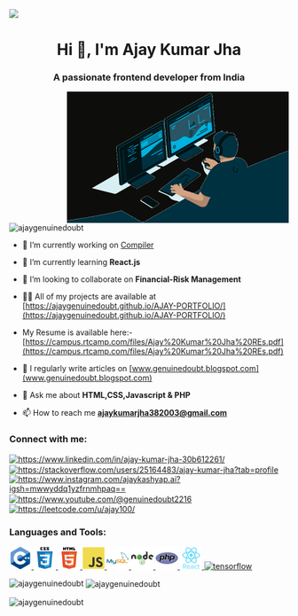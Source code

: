 <img align="top" src="https://www.pramukhdigital.com/wp-content/uploads/2018/07/New-PNC-Animated-Banners.gif">

<h1 align="center">Hi 👋, I'm Ajay Kumar Jha</h1>
<h3 align="center">A passionate frontend developer from India</h3>
<img align="right" alt="coding" width="400" src="https://raw.githubusercontent.com/Potential17/Potential17/master/user%20(2).gif">

<p align="left"> <img src="https://komarev.com/ghpvc/?username=ajaygenuinedoubt&label=Profile%20views&color=0e75b6&style=flat" alt="ajaygenuinedoubt" /> </p>

- 🔭 I’m currently working on [Compiler](https://github.com/Ajaygenuinedoubt/Compiler)

- 🌱 I’m currently learning **React.js**

- 👯 I’m looking to collaborate on **Financial-Risk Management**

- 👨‍💻 All of my projects are available at [https://ajaygenuinedoubt.github.io/AJAY-PORTFOLIO/](https://ajaygenuinedoubt.github.io/AJAY-PORTFOLIO/)
- My Resume is available here:-[https://campus.rtcamp.com/files/Ajay%20Kumar%20Jha%20REs.pdf](https://campus.rtcamp.com/files/Ajay%20Kumar%20Jha%20REs.pdf)

- 📝 I regularly write articles on [www.genuinedoubt.blogspot.com](www.genuinedoubt.blogspot.com)

- 💬 Ask me about **HTML,CSS,Javascript & PHP**

- 📫 How to reach me **ajaykumarjha382003@gmail.com**

<h3 align="left">Connect with me:</h3>
<p align="left">
<a href="https://www.linkedin.com/in/ajay-kumar-jha-30b612261/" target="blank"><img align="center" src="https://raw.githubusercontent.com/rahuldkjain/github-profile-readme-generator/master/src/images/icons/Social/linked-in-alt.svg" alt="https://www.linkedin.com/in/ajay-kumar-jha-30b612261/" height="30" width="40" /></a>
<a href="https://stackoverflow.com/users/25164483/ajay-kumar-jha" target="blank"><img align="center" src="https://raw.githubusercontent.com/rahuldkjain/github-profile-readme-generator/master/src/images/icons/Social/stack-overflow.svg" alt="https://stackoverflow.com/users/25164483/ajay-kumar-jha?tab=profile" height="30" width="40" /></a>
<a href="https://www.instagram.com/ajaykashyap.ai?utm_source=qr&igsh=MWwydDQ1YzFrNmhpaQ==" target="blank"><img align="center" src="https://raw.githubusercontent.com/rahuldkjain/github-profile-readme-generator/master/src/images/icons/Social/instagram.svg" alt="https://www.instagram.com/ajaykashyap.ai?igsh=mwwyddq1yzfrnmhpaq==" height="30" width="40" /></a>
<a href="https://www.youtube.com/@genuinedoubt2216" target="blank"><img align="center" src="https://raw.githubusercontent.com/rahuldkjain/github-profile-readme-generator/master/src/images/icons/Social/youtube.svg" alt="https://www.youtube.com/@genuinedoubt2216" height="30" width="40" /></a>
<a href="https://leetcode.com/u/Ajay100/" target="blank"><img align="center" src="https://raw.githubusercontent.com/rahuldkjain/github-profile-readme-generator/master/src/images/icons/Social/leet-code.svg" alt="https://leetcode.com/u/ajay100/" height="30" width="40" /></a>
</p>

<h3 align="left">Languages and Tools:</h3>
<p align="left"> <a href="https://www.w3schools.com/cpp/" target="_blank" rel="noreferrer"> <img src="https://raw.githubusercontent.com/devicons/devicon/master/icons/cplusplus/cplusplus-original.svg" alt="cplusplus" width="40" height="40"/> </a> <a href="https://www.w3schools.com/css/" target="_blank" rel="noreferrer"> <img src="https://raw.githubusercontent.com/devicons/devicon/master/icons/css3/css3-original-wordmark.svg" alt="css3" width="40" height="40"/> </a> <a href="https://www.w3.org/html/" target="_blank" rel="noreferrer"> <img src="https://raw.githubusercontent.com/devicons/devicon/master/icons/html5/html5-original-wordmark.svg" alt="html5" width="40" height="40"/> </a> <a href="https://developer.mozilla.org/en-US/docs/Web/JavaScript" target="_blank" rel="noreferrer"> <img src="https://raw.githubusercontent.com/devicons/devicon/master/icons/javascript/javascript-original.svg" alt="javascript" width="40" height="40"/> </a> <a href="https://www.mysql.com/" target="_blank" rel="noreferrer"> <img src="https://raw.githubusercontent.com/devicons/devicon/master/icons/mysql/mysql-original-wordmark.svg" alt="mysql" width="40" height="40"/> </a> <a href="https://nodejs.org" target="_blank" rel="noreferrer"> <img src="https://raw.githubusercontent.com/devicons/devicon/master/icons/nodejs/nodejs-original-wordmark.svg" alt="nodejs" width="40" height="40"/> </a> <a href="https://www.php.net" target="_blank" rel="noreferrer"> <img src="https://raw.githubusercontent.com/devicons/devicon/master/icons/php/php-original.svg" alt="php" width="40" height="40"/> </a> <a href="https://reactjs.org/" target="_blank" rel="noreferrer"> <img src="https://raw.githubusercontent.com/devicons/devicon/master/icons/react/react-original-wordmark.svg" alt="react" width="40" height="40"/> </a> <a href="https://www.tensorflow.org" target="_blank" rel="noreferrer"> <img src="https://www.vectorlogo.zone/logos/tensorflow/tensorflow-icon.svg" alt="tensorflow" width="40" height="40"/> </a> </p>

<p><img align="left" src="https://github-readme-stats.vercel.app/api/top-langs?username=ajaygenuinedoubt&show_icons=true&locale=en&layout=compact" alt="ajaygenuinedoubt" /></p>

<p>&nbsp;<img align="center" src="https://github-readme-stats.vercel.app/api?username=ajaygenuinedoubt&show_icons=true&locale=en" alt="ajaygenuinedoubt" /></p>

<p><img align="center" src="https://github-readme-streak-stats.herokuapp.com/?user=ajaygenuinedoubt&" alt="ajaygenuinedoubt" /></p>
